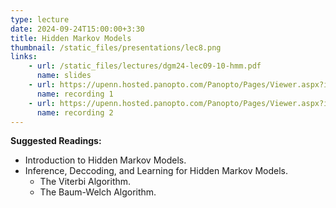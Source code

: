 ```yaml
---
type: lecture
date: 2024-09-24T15:00:00+3:30
title: Hidden Markov Models 
thumbnail: /static_files/presentations/lec8.png
links: 
    - url: /static_files/lectures/dgm24-lec09-10-hmm.pdf
      name: slides
    - url: https://upenn.hosted.panopto.com/Panopto/Pages/Viewer.aspx?id=2f51b598-26fd-4b12-be32-b1f501424160
      name: recording 1
    - url: https://upenn.hosted.panopto.com/Panopto/Pages/Viewer.aspx?id=ddf0ec76-01d4-4e5c-8504-b1fd01029b19
      name: recording 2
---
```

**Suggested Readings:**
- Introduction to Hidden Markov Models.
- Inference, Deccoding, and Learning for Hidden Markov Models.
  - The Viterbi Algorithm.
  - The Baum-Welch Algorithm.
